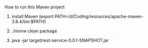 How to run this Maven project

1) install Maven (export PATH=/d/Coding/resources/apache-maven-3.8.4/bin:$PATH)

2) ./mvnw clean package

3) java -jar target/rest-service-0.0.1-SNAPSHOT.jar